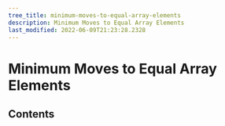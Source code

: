 ```yaml
---
tree_title: minimum-moves-to-equal-array-elements
description: Minimum Moves to Equal Array Elements
last_modified: 2022-06-09T21:23:28.2328
---
```


# Minimum Moves to Equal Array Elements

## Contents
